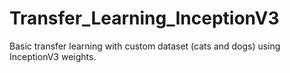 # Transfer_Learning_InceptionV3
Basic transfer learning with custom dataset (cats and dogs) using InceptionV3 weights.
